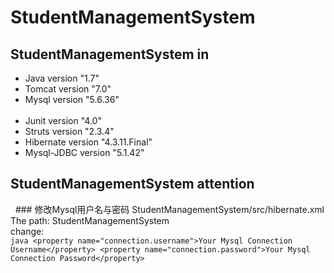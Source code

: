 # StudentManagementSystem
## StudentManagementSystem in
   * Java version "1.7" <br>
   * Tomcat version "7.0" <br>
   * Mysql version "5.6.36" <br><br>
   * Junit version "4.0" <br>
   * Struts version "2.3.4" <br>
   * Hibernate version "4.3.11.Final" <br>
   * Mysql-JDBC version "5.1.42" <br>
## StudentManagementSystem attention
   ### 修改Mysql用户名与密码
      StudentManagementSystem/src/hibernate.xml <br>
      The path: StudentManagementSystem <br>
      change: <br>
      ```java
      <property name="connection.username">Your Mysql Connection Username</property>
      <property name="connection.password">Your Mysql Connection Password</property>
      ```
